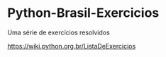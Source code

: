 # Python-Brasil-Exercicios
 Uma série de exercícios resolvidos 

 https://wiki.python.org.br/ListaDeExercicios

